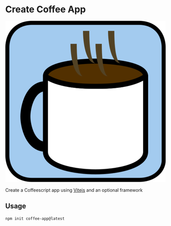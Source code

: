 # Create Coffee App

![Create Coffee App Logo](https://raw.githubusercontent.com/LegoLoverGo/create-coffee-app/main/assets/logo.svg)

Create a Coffeescript app using [Vitejs](https://vitejs.dev) and an optional framework

## Usage

```sh
npm init coffee-app@latest
```
